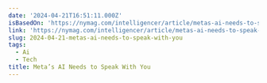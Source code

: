 ```yaml
---
date: '2024-04-21T16:51:11.000Z'
isBasedOn: 'https://nymag.com/intelligencer/article/metas-ai-needs-to-speak-with-you.html'
link: 'https://nymag.com/intelligencer/article/metas-ai-needs-to-speak-with-you.html'
slug: 2024-04-21-metas-ai-needs-to-speak-with-you
tags:
  - Ai
  - Tech
title: Meta’s AI Needs to Speak With You
---
```


